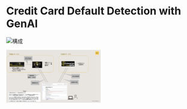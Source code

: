 # Credit Card Default Detection with GenAI

![構成](./img/components.png　height=100px)

<img src="./img/components.png" width="50%">

